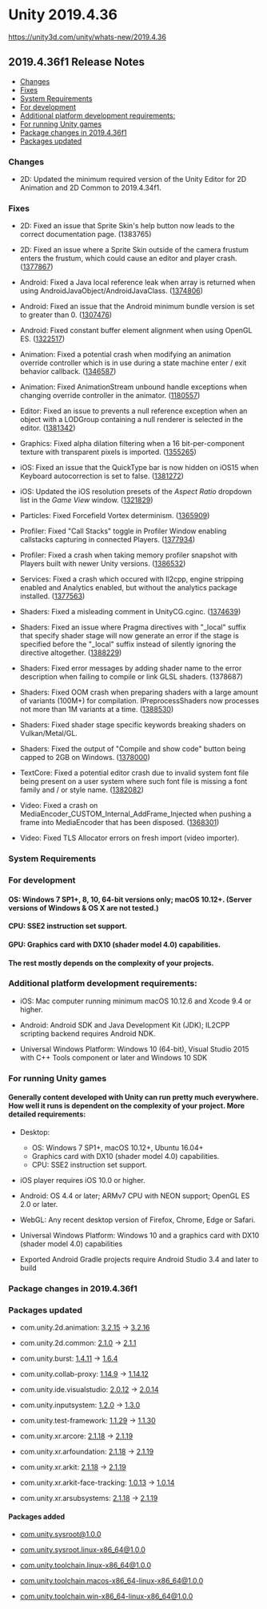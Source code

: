 # Unity 2019.4.36

https://unity3d.com/unity/whats-new/2019.4.36

## 2019.4.36f1 Release Notes

- [Changes](#changes)
- [Fixes](#fixes)
- [System Requirements](#system-requirements)
- [For development](#for-development)
- [Additional platform development requirements:](#additional-platform-development-requirements)
- [For running Unity games](#for-running-unity-games)
- [Package changes in 2019.4.36f1](#package-changes-in-2019436f1)
- [Packages updated](#packages-updated)


### Changes

*   2D: Updated the minimum required version of the Unity Editor for 2D Animation and 2D Common to 2019.4.34f1.

### Fixes

*   2D: Fixed an issue that Sprite Skin's help button now leads to the correct documentation page. (1383765)
    
*   2D: Fixed an issue where a Sprite Skin outside of the camera frustum enters the frustum, which could cause an editor and player crash. ([1377867](https://issuetracker.unity3d.com/issues/2d-animation-occasional-crash-when-using-spriteskin-and-alwaysupdate-toggled-off))
    
*   Android: Fixed a Java local reference leak when array is returned when using AndroidJavaObject/AndroidJavaClass. ([1374806](https://issuetracker.unity3d.com/issues/android-crashes-with-signal-6-sigabrt-error-and-jni-error-abort-message-on-some-devices-running-android-8-or-lower))
    
*   Android: Fixed an issue that the Android minimum bundle version is set to greater than 0. ([1307476](https://issuetracker.unity3d.com/issues/android-gradle-build-fails-when-the-bundle-version-code-value-is-lower-than-1))
    
*   Android: Fixed constant buffer element alignment when using OpenGL ES. ([1322517](https://issuetracker.unity3d.com/issues/android-shadergraph-shader-is-not-rendered-on-android-when-it-has-normalized-vector3-nodes-that-control-objects-position))
    
*   Animation: Fixed a potential crash when modifying an animation override controller which is in use during a state machine enter / exit behavior callback. ([1346587](https://issuetracker.unity3d.com/issues/crash-on-libunity-dot-animationclip-getruntimeasset-when-an-animation-is-played))
    
*   Animation: Fixed AnimationStream unbound handle exceptions when changing override controller in the animator. ([1180557](https://issuetracker.unity3d.com/issues/animator-override-controller-set-on-runtime-on-model-using-ik-constraints-results-with-errors-and-warnings))
    
*   Editor: Fixed an issue to prevents a null reference exception when an object with a LODGroup containing a null renderer is selected in the editor. ([1381342](https://issuetracker.unity3d.com/issues/nullreferenceexception-error-is-thrown-when-a-renderer-added-to-a-lod-group-is-deleted))
    
*   Graphics: Fixed alpha dilation filtering when a 16 bit-per-component texture with transparent pixels is imported. ([1355265](https://issuetracker.unity3d.com/issues/edge-artifacts-are-not-fixed-when-alpha-is-transparency-parameter-is-enabled-on-the-texture))
    
*   iOS: Fixed an issue that the QuickType bar is now hidden on iOS15 when Keyboard autocorrection is set to false. ([1381272](https://issuetracker.unity3d.com/issues/ios-keyboard-quicktype-bar-is-not-disabled-in-15-ios-when-it-is-set-to-false-when-using-xcode-13-dot-1))
    
*   iOS: Updated the iOS resolution presets of the _Aspect Ratio_ dropdown list in the _Game View_ window. ([1321829](https://issuetracker.unity3d.com/issues/game-view-aspect-ratio-dropdown-includes-no-longer-supported-devices))
    
*   Particles: Fixed Forcefield Vortex determinism. ([1365909](https://issuetracker.unity3d.com/issues/particle-system-moves-slower-in-play-mode-when-particle-system-force-field-component-is-attached))
    
*   Profiler: Fixed "Call Stacks" toggle in Profiler Window enabling callstacks capturing in connected Players. ([1377934](https://issuetracker.unity3d.com/issues/profiler-profilers-call-stacks-button-gets-out-of-sync-with-playerconnection-when-its-toggled-after-connecting-to-player))
    
*   Profiler: Fixed a crash when taking memory profiler snapshot with Players built with newer Unity versions. ([1386532](https://issuetracker.unity3d.com/issues/memory-profiler-capturing-player-built-with-higher-unity-version-crashes-the-editor))
    
*   Services: Fixed a crash which occured with Il2cpp, engine stripping enabled and Analytics enabled, but without the analytics package installed. ([1377563](https://issuetracker.unity3d.com/issues/ios-android-mobile-analytics-api-crash-at-runtime))
    
*   Shaders: Fixed a misleading comment in UnityCG.cginc. ([1374639](https://issuetracker.unity3d.com/issues/comment-on-unityworldspaceviewdir-in-unitycg-dot-cginc-does-not-match-the-function-behavior))
    
*   Shaders: Fixed an issue where Pragma directives with "\_local" suffix that specify shader stage will now generate an error if the stage is specified before the "\_local" suffix instead of silently ignoring the directive altogether. ([1388229](https://issuetracker.unity3d.com/issues/pragma-directive-is-incorrect-when-using-multi-compile-vertex-local-suffix))
    
*   Shaders: Fixed error messages by adding shader name to the error description when failing to compile or link GLSL shaders. (1378687)
    
*   Shaders: Fixed OOM crash when preparing shaders with a large amount of variants (100M+) for compilation. IPreprocessShaders now processes not more than 1M variants at a time. ([1388530](https://issuetracker.unity3d.com/issues/shader-stripping-crashes-when-it-gets-too-many-variants))
    
*   Shaders: Fixed shader stage specific keywords breaking shaders on Vulkan/Metal/GL.
    
*   Shaders: Fixed the output of "Compile and show code" button being capped to 2GB on Windows. ([1378000](https://issuetracker.unity3d.com/issues/on-windows-preprocessed-lit-dot-shader-file-stops-mid-line-when-file-size-is-near-or-more-than-2gb))
    
*   TextCore: Fixed a potential editor crash due to invalid system font file being present on a user system where such font file is missing a font family and / or style name. ([1382082](https://issuetracker.unity3d.com/issues/editor-crashes-on-textcore-fontengine-getsystemfontreferencesinternal-when-opening-the-project))
    
*   Video: Fixed a crash on MediaEncoder\_CUSTOM\_Internal\_AddFrame\_Injected when pushing a frame into MediaEncoder that has been disposed. ([1368301](https://issuetracker.unity3d.com/issues/crash-on-mediaencoder-custom-internal-addframe-injected-when-pushing-a-frame-into-mediaencoder-that-has-been-disposed))
    
*   Video: Fixed TLS Allocator errors on fresh import (video importer).
    

### System Requirements

### For development

#### OS: Windows 7 SP1+, 8, 10, 64-bit versions only; macOS 10.12+. (Server versions of Windows & OS X are not tested.)

#### CPU: SSE2 instruction set support.

#### GPU: Graphics card with DX10 (shader model 4.0) capabilities.

#### The rest mostly depends on the complexity of your projects.

### Additional platform development requirements:

*   iOS: Mac computer running minimum macOS 10.12.6 and Xcode 9.4 or higher.
    
*   Android: Android SDK and Java Development Kit (JDK); IL2CPP scripting backend requires Android NDK.
    
*   Universal Windows Platform: Windows 10 (64-bit), Visual Studio 2015 with C++ Tools component or later and Windows 10 SDK
    

### For running Unity games

#### Generally content developed with Unity can run pretty much everywhere. How well it runs is dependent on the complexity of your project. More detailed requirements:

*   Desktop:
    
    *   OS: Windows 7 SP1+, macOS 10.12+, Ubuntu 16.04+
    *   Graphics card with DX10 (shader model 4.0) capabilities.
    *   CPU: SSE2 instruction set support.
*   iOS player requires iOS 10.0 or higher.
    
*   Android: OS 4.4 or later; ARMv7 CPU with NEON support; OpenGL ES 2.0 or later.
    
*   WebGL: Any recent desktop version of Firefox, Chrome, Edge or Safari.
    
*   Universal Windows Platform: Windows 10 and a graphics card with DX10 (shader model 4.0) capabilities
    
*   Exported Android Gradle projects require Android Studio 3.4 and later to build
    

### Package changes in 2019.4.36f1

### Packages updated

*   com.unity.2d.animation: [3.2.15](https://docs.unity3d.com/Packages/com.unity.2d.animation@3.2//changelog/CHANGELOG.html) → [3.2.16](https://docs.unity3d.com/Packages/com.unity.2d.animation@3.2//changelog/CHANGELOG.html)
    
*   com.unity.2d.common: [2.1.0](https://docs.unity3d.com/Packages/com.unity.2d.common@2.1//changelog/CHANGELOG.html) → [2.1.1](https://docs.unity3d.com/Packages/com.unity.2d.common@2.1//changelog/CHANGELOG.html)
    
*   com.unity.burst: [1.4.11](https://docs.unity3d.com/Packages/com.unity.burst@1.4//changelog/CHANGELOG.html) → [1.6.4](https://docs.unity3d.com/Packages/com.unity.burst@1.6//changelog/CHANGELOG.html)
    
*   com.unity.collab-proxy: [1.14.9](https://docs.unity3d.com/Packages/com.unity.collab-proxy@1.14//changelog/CHANGELOG.html) → [1.14.12](https://docs.unity3d.com/Packages/com.unity.collab-proxy@1.14//changelog/CHANGELOG.html)
    
*   com.unity.ide.visualstudio: [2.0.12](https://docs.unity3d.com/Packages/com.unity.ide.visualstudio@2.0//changelog/CHANGELOG.html) → [2.0.14](https://docs.unity3d.com/Packages/com.unity.ide.visualstudio@2.0//changelog/CHANGELOG.html)
    
*   com.unity.inputsystem: [1.2.0](https://docs.unity3d.com/Packages/com.unity.inputsystem@1.2//changelog/CHANGELOG.html) → [1.3.0](https://docs.unity3d.com/Packages/com.unity.inputsystem@1.3//changelog/CHANGELOG.html)
    
*   com.unity.test-framework: [1.1.29](https://docs.unity3d.com/Packages/com.unity.test-framework@1.1//changelog/CHANGELOG.html) → [1.1.30](https://docs.unity3d.com/Packages/com.unity.test-framework@1.1//changelog/CHANGELOG.html)
    
*   com.unity.xr.arcore: [2.1.18](https://docs.unity3d.com/Packages/com.unity.xr.arcore@2.1//changelog/CHANGELOG.html) → [2.1.19](https://docs.unity3d.com/Packages/com.unity.xr.arcore@2.1//changelog/CHANGELOG.html)
    
*   com.unity.xr.arfoundation: [2.1.18](https://docs.unity3d.com/Packages/com.unity.xr.arfoundation@2.1//changelog/CHANGELOG.html) → [2.1.19](https://docs.unity3d.com/Packages/com.unity.xr.arfoundation@2.1//changelog/CHANGELOG.html)
    
*   com.unity.xr.arkit: [2.1.18](https://docs.unity3d.com/Packages/com.unity.xr.arkit@2.1//changelog/CHANGELOG.html) → [2.1.19](https://docs.unity3d.com/Packages/com.unity.xr.arkit@2.1//changelog/CHANGELOG.html)
    
*   com.unity.xr.arkit-face-tracking: [1.0.13](https://docs.unity3d.com/Packages/com.unity.xr.arkit-face-tracking@1.0//changelog/CHANGELOG.html) → [1.0.14](https://docs.unity3d.com/Packages/com.unity.xr.arkit-face-tracking@1.0//changelog/CHANGELOG.html)
    
*   com.unity.xr.arsubsystems: [2.1.18](https://docs.unity3d.com/Packages/com.unity.xr.arsubsystems@2.1//changelog/CHANGELOG.html) → [2.1.19](https://docs.unity3d.com/Packages/com.unity.xr.arsubsystems@2.1//changelog/CHANGELOG.html)
    

#### Packages added

*   [com.unity.sysroot@1.0.0](https://docs.unity3d.com/Packages/com.unity.sysroot@1.0//changelog/CHANGELOG.html)
    
*   [com.unity.sysroot.linux-x86\_64@1.0.0](https://docs.unity3d.com/Packages/com.unity.sysroot.linux-x86_64@1.0//changelog/CHANGELOG.html)
    
*   [com.unity.toolchain.linux-x86\_64@1.0.0](https://docs.unity3d.com/Packages/com.unity.toolchain.linux-x86_64@1.0//changelog/CHANGELOG.html)
    
*   [com.unity.toolchain.macos-x86\_64-linux-x86\_64@1.0.0](https://docs.unity3d.com/Packages/com.unity.toolchain.macos-x86_64-linux-x86_64@1.0//changelog/CHANGELOG.html)
    
*   [com.unity.toolchain.win-x86\_64-linux-x86\_64@1.0.0](https://docs.unity3d.com/Packages/com.unity.toolchain.win-x86_64-linux-x86_64@1.0//changelog/CHANGELOG.html)